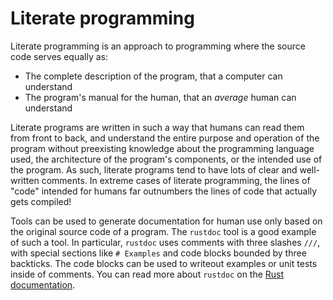 # Literate programming

Literate programming is an approach to programming where the source code serves equally as:

- The complete description of the program, that a computer can understand
- The program's manual for the human, that an *average* human can understand

Literate programs are written in such a way that humans can read them from front to back, and understand the entire purpose and operation of the program without preexisting knowledge about the programming language used, the architecture of the program's components, or the intended use of the program. As such, literate programs tend to have lots of clear and well-written comments. In extreme cases of literate programming, the lines of "code" intended for humans far outnumbers the lines of code that actually gets compiled!

Tools can be used to generate documentation for human use only based on the original source code of a program. The `rustdoc` tool is a good example of such a tool. In particular, `rustdoc` uses comments with three slashes `///`, with special sections like `# Examples` and code blocks bounded by three backticks. The code blocks can be used to writeout examples or unit tests inside of comments. You can read more about `rustdoc` on the [Rust documentation](https://doc.rust-lang.org/book/ch14-02-publishing-to-crates-io.html#making-useful-documentation-comments).
